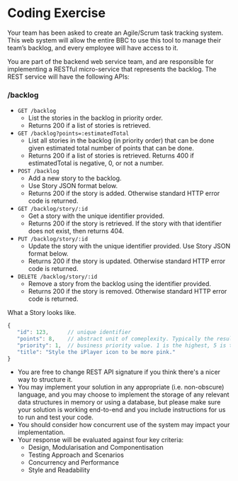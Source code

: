 # Coding Exercise

Your team has been asked to create an Agile/Scrum task tracking system. This web system will allow the entire BBC to use this tool to manage their team’s backlog, and every employee will have access to it. 

You are part of the backend web service team, and are responsible for implementing a RESTful micro-service that represents the backlog. The REST service will have the following APIs:

### /backlog
* ``` GET /backlog ```
  * List the stories in the backlog in priority order.
  * Returns 200 if a list of stories is retrieved.
* ``` GET /backlog?points=:estimatedTotal ```
  * List all stories in the backlog (in priority order) that can be done given estimated total number of points that can be done.
  * Returns 200 if a list of stories is retrieved. Returns 400 if estimatedTotal is negative, 0, or not a number.
* ``` POST /backlog ```
  * Add a new story to the backlog. 
  * Use Story JSON format below.
  * Returns 200 if the story is added. Otherwise standard HTTP error code is returned.
* ``` GET /backlog/story/:id ```
  * Get a story with the unique identifier provided.
  * Returns 200 if the story is retrieved. If the story with that identifier does not exist, then returns 404.
* ``` PUT /backlog/story/:id ```
  * Update the story with the unique identifier provided. Use Story JSON format below. 
  * Returns 200 if the story is updated. Otherwise standard HTTP error code is returned.
* ``` DELETE /backlog/story/:id ```
  * Remove a story from the backlog using the identifier provided.
  * Returns 200 if the story is removed. Otherwise standard HTTP error code is returned.

What a Story looks like.
```javascript
{
   "id": 123,      // unique identifier
   "points": 8,    // abstract unit of comeplexity. Typically the result of planning sessions involving playing cards.
   "priority": 1,  // business priority value. 1 is the highest, 5 is the lowest.
   "title": "Style the iPlayer icon to be more pink." 
}
```

- You are free to change REST API signature if you think there's a nicer way to structure it.
- You may implement your solution in any appropriate (i.e. non-obscure) language, and you may choose to implement the storage of any relevant data structures in memory or using a database, but please make sure your solution is working end-to-end and you include instructions for us to run and test your code.
- You should consider how concurrent use of the system may impact your implementation.
- Your response will be evaluated against four key criteria:
  - Design, Modularisation and Componentisation
  - Testing Approach and Scenarios
  - Concurrency and Performance
  - Style and Readability
